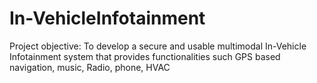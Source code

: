 # In-VehicleInfotainment
Project objective: To develop a secure and usable multimodal In-Vehicle Infotainment system that provides functionalities such GPS based navigation, music, Radio, phone, HVAC
